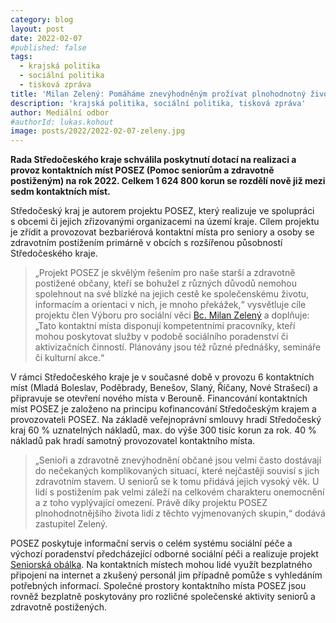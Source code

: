 ```yaml
---
category: blog
layout: post
date: 2022-02-07
#published: false
tags: 
  - krajská politika
  - sociální politika
  - tisková zpráva
title: 'Milan Zelený: Pomáháme znevýhodněným prožívat plnohodnotný život!'
description: 'krajská politika, sociální politika, tisková zpráva'
author: Mediální odbor
#authorId: lukas.kohout
image: posts/2022/2022-02-07-zeleny.jpg
---
```


**Rada Středočeského kraje schválila poskytnutí dotací na realizaci a provoz kontaktních míst POSEZ (Pomoc seniorům a zdravotně postiženým) na rok 2022. Celkem 1 624 800 korun se rozdělí nově již mezi sedm kontaktních míst.**

Středočeský kraj je autorem projektu POSEZ, který realizuje ve spolupráci s obcemi či jejich zřizovanými organizacemi na území kraje. Cílem projektu je zřídit a provozovat bezbariérová kontaktní místa pro seniory a osoby se zdravotním postižením primárně v obcích s rozšířenou působností Středočeského kraje. 

> „Projekt POSEZ je skvělým řešením pro naše starší a zdravotně postižené občany, kteří se bohužel z různých důvodů nemohou spolehnout na své blízké na jejich cestě ke společenskému životu, informacím a orientaci v nich, je mnoho překážek,“ vysvětluje cíle projektu člen Výboru pro sociální věci [Bc. Milan Zelený](https://stredocesky.pirati.cz/lide/milan-zeleny/) a doplňuje: „Tato kontaktní místa disponují kompetentními pracovníky, kteří mohou poskytovat služby v podobě sociálního poradenství či aktivizačních činností. Plánovány jsou též různé přednášky, semináře či kulturní akce.“

V rámci Středočeského kraje je v současné době v provozu 6 kontaktních míst (Mladá Boleslav, Poděbrady, Benešov, Slaný, Říčany, Nové Strašecí) a připravuje se otevření nového místa v Berouně. Financování kontaktních míst POSEZ je založeno na principu kofinancování Středočeským krajem a provozovateli POSEZ. Na základě veřejnoprávní smlouvy hradí Středočeský kraj 60 % uznatelných nákladů, max. do výše 300 tisíc korun za rok. 40 % nákladů pak hradí samotný provozovatel kontaktního místa. 

> „Senioři a zdravotně znevýhodnění občané jsou velmi často dostávají do nečekaných komplikovaných situací, které nejčastěji souvisí s jich zdravotním stavem. U seniorů se k tomu přidává jejich vysoký věk. U lidí s postižením pak velmi záleží na celkovém charakteru onemocnění a z toho vyplývající omezení. Právě díky projektu POSEZ plnohodnotnějšího života lidí z těchto vyjmenovaných skupin,“ dodává zastupitel Zelený.

POSEZ poskytuje informační servis o celém systému sociální péče a výchozí poradenství předcházející odborné sociální péči a realizuje projekt [Seniorská obálka](https://www.kr-stredocesky.cz/web/socialni-oblast/seniorska-obalka). Na kontaktních místech mohou lidé využít bezplatného připojení na internet a zkušený personál jim případně pomůže s vyhledáním potřebných informací. Společné prostory kontaktního místa POSEZ jsou rovněž bezplatně poskytovány pro rozličné společenské aktivity seniorů a zdravotně postižených.
